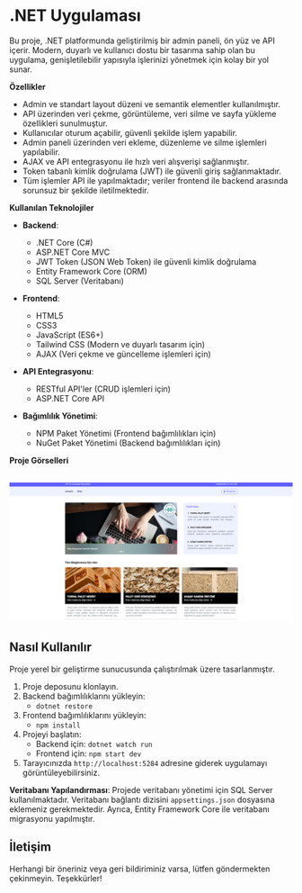 # .NET Uygulaması

Bu proje, .NET platformunda geliştirilmiş bir admin paneli, ön yüz ve API içerir. Modern, duyarlı ve kullanıcı dostu bir tasarıma sahip olan bu uygulama, genişletilebilir yapısıyla işlerinizi yönetmek için kolay bir yol sunar.

**Özellikler**

- Admin ve standart layout düzeni ve semantik elementler kullanılmıştır.
- API üzerinden veri çekme, görüntüleme, veri silme ve sayfa yükleme özellikleri sunulmuştur.
- Kullanıcılar oturum açabilir, güvenli şekilde işlem yapabilir.
- Admin paneli üzerinden veri ekleme, düzenleme ve silme işlemleri yapılabilir.
- AJAX ve API entegrasyonu ile hızlı veri alışverişi sağlanmıştır.
- Token tabanlı kimlik doğrulama (JWT) ile güvenli giriş sağlanmaktadır.
- Tüm işlemler API ile yapılmaktadır; veriler frontend ile backend arasında sorunsuz bir şekilde iletilmektedir.

**Kullanılan Teknolojiler**

- **Backend**:
  - .NET Core (C#)
  - ASP.NET Core MVC
  - JWT Token (JSON Web Token) ile güvenli kimlik doğrulama
  - Entity Framework Core (ORM)
  - SQL Server (Veritabanı)

- **Frontend**:
  - HTML5
  - CSS3
  - JavaScript (ES6+)
  - Tailwind CSS (Modern ve duyarlı tasarım için)
  - AJAX (Veri çekme ve güncelleme işlemleri için)

- **API Entegrasyonu**:
  - RESTful API'ler (CRUD işlemleri için)
  - ASP.NET Core API

- **Bağımlılık Yönetimi**:
  - NPM Paket Yönetimi (Frontend bağımlılıkları için)
  - NuGet Paket Yönetimi (Backend bağımlılıkları için)

**Proje Görselleri**

<br>
<img src="/wwwroot/img/others/Ekran.png">
<br>

## Nasıl Kullanılır

Proje yerel bir geliştirme sunucusunda çalıştırılmak üzere tasarlanmıştır.

1. Proje deposunu klonlayın.
2. Backend bağımlılıklarını yükleyin:
   - `dotnet restore`
3. Frontend bağımlılıklarını yükleyin:
   - `npm install`
4. Projeyi başlatın:
   - Backend için: `dotnet watch run`
   - Frontend için: `npm start dev`
5. Tarayıcınızda `http://localhost:5284` adresine giderek uygulamayı görüntüleyebilirsiniz.

**Veritabanı Yapılandırması**:
Projede veritabanı yönetimi için SQL Server kullanılmaktadır. Veritabanı bağlantı dizisini `appsettings.json` dosyasına eklemeniz gerekmektedir. Ayrıca, Entity Framework Core ile veritabanı migrasyonu yapılmıştır.


## İletişim

Herhangi bir öneriniz veya geri bildiriminiz varsa, lütfen göndermekten çekinmeyin. Teşekkürler!
